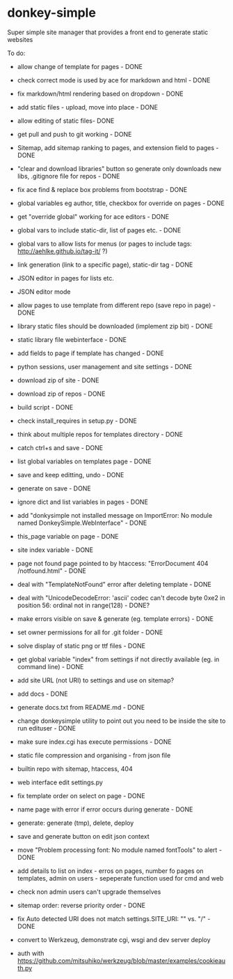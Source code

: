 donkey-simple
=============

Super simple site manager that provides a front end to generate static websites

To do:

* allow change of template for pages - DONE
* check correct mode is used by ace for markdown and html - DONE
* fix markdown/html rendering based on dropdown - DONE
* add static files - upload, move into place - DONE
* allow editing of static files- DONE
* get pull and push to git working - DONE
* Sitemap, add sitemap ranking to pages, and extension field to pages - DONE
* "clear and download libraries" button so generate only downloads new libs, .gitignore file for repos - DONE
* fix ace find & replace box problems from bootstrap - DONE
* global variables eg author, title, checkbox for override on pages - DONE
* get "override global" working for ace editors - DONE
* global vars to include static-dir, list of pages etc. - DONE
* global vars to allow lists for menus (or pages to include tags: http://aehlke.github.io/tag-it/ ?)
* link generation (link to a specific page), static-dir tag - DONE
* JSON editor in pages for lists etc.
* JSON editor mode
* allow pages to use template from different repo (save repo in page) - DONE
* library static files should be downloaded (implement zip bit) - DONE
* static library file webinterface - DONE
* add fields to page if template has changed - DONE
* python sessions, user management and site settings - DONE
* download zip of site - DONE
* download zip of repos - DONE
* build script - DONE
* check install_requires in setup.py - DONE
* think about multiple repos for templates directory - DONE
* catch ctrl+s and save - DONE
* list global variables on templates page - DONE
* save and keep editting, undo - DONE
* generate on save - DONE

* ignore dict and list variables in pages - DONE
* add "donkysimple not installed message on ImportError: No module named DonkeySimple.WebInterface" - DONE
* this_page variable on page - DONE
* site index variable - DONE
* page not found page pointed to by htaccess: "ErrorDocument 404 /notfound.html" - DONE
* deal with "TemplateNotFound" error after deleting template - DONE
* deal with "UnicodeDecodeError: 'ascii' codec can't decode byte 0xe2 in position 56: ordinal not in range(128) - DONE?
* make errors visible on save & generate (eg. template errors) - DONE
* set owner permissions for all for .git folder - DONE
* solve display of static png or ttf files - DONE
* get global variable "index" from settings if not directly available (eg. in command line) - DONE
* add site URL (not URI) to settings and use on sitemap?

* add docs - DONE
* generate docs.txt from README.md - DONE
* change donkeysimple utility to point out you need to be inside the site to run edituser - DONE
* make sure index.cgi has execute permissions - DONE

* static file compression and organising - from json file
* builtin repo with sitemap, htaccess, 404
* web interface edit settings.py
* fix template order on select on page - DONE
* name page with error if error occurs during generate - DONE
* generate: generate (tmp), delete, deploy
* save and generate button on edit json context
* move "Problem processing font: No module named fontTools" to alert - DONE
* add details to list on index - erros on pages, number fo pages on templates, admin on users - sepeperate function used for cmd and web
* check non admin users can't upgrade themselves
* sitemap order: reverse priority order - DONE
* fix Auto detected URI does not match settings.SITE_URI: "" vs. "/" - DONE

* convert to Werkzeug, demonstrate cgi, wsgi and dev server deploy
* auth with https://github.com/mitsuhiko/werkzeug/blob/master/examples/cookieauth.py
